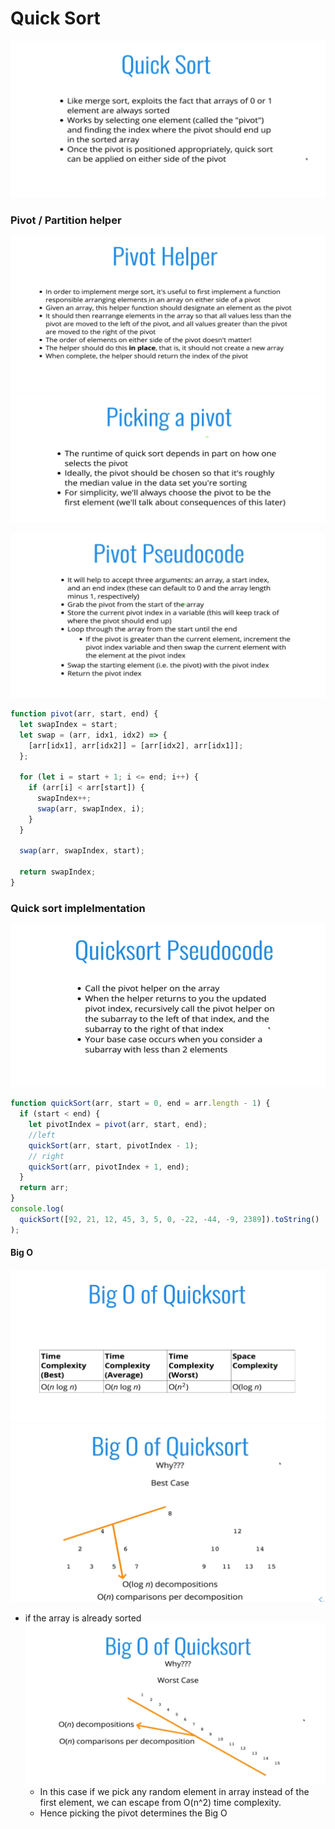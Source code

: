 # Quick Sort

![Alt text](image.png)

### Pivot / Partition helper

![Alt text](image-1.png)
![Alt text](image-2.png)

![Alt text](image-3.png)

```js
function pivot(arr, start, end) {
  let swapIndex = start;
  let swap = (arr, idx1, idx2) => {
    [arr[idx1], arr[idx2]] = [arr[idx2], arr[idx1]];
  };

  for (let i = start + 1; i <= end; i++) {
    if (arr[i] < arr[start]) {
      swapIndex++;
      swap(arr, swapIndex, i);
    }
  }

  swap(arr, swapIndex, start);

  return swapIndex;
}
```

### Quick sort implelmentation

![Alt text](image-4.png)

```js
function quickSort(arr, start = 0, end = arr.length - 1) {
  if (start < end) {
    let pivotIndex = pivot(arr, start, end);
    //left
    quickSort(arr, start, pivotIndex - 1);
    // right
    quickSort(arr, pivotIndex + 1, end);
  }
  return arr;
}
console.log(
  quickSort([92, 21, 12, 45, 3, 5, 0, -22, -44, -9, 2389]).toString()
);
```

#### Big O

![Alt text](image-5.png)
![Alt text](image-7.png)

- if the array is already sorted
  ![Alt text](image-6.png)
  - In this case if we pick any random element in array instead of the first element, we can escape from O(n^2) time complexity.
    <br>
  - Hence picking the pivot determines the Big O
